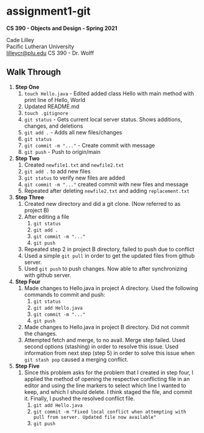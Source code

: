 
# assignment1-git
**CS 390 - Objects and Design - Spring 2021**

Cade Lilley  
Pacific Lutheran University  
lilleycr@plu.edu
CS 390  - Dr. Wolff

## Walk Through

1. **Step One**
	1. `touch Hello.java` - Edited added class Hello with main method with print line of Hello, World
	2. Updated README.md
	3. `touch .gitignore`
	4.  `git status` - Gets current local server status. Shows additions, changes, and deletions
	5. `git add .` - Adds all new files/changes
	6. `git status`
	7. `git commit -m "..."` - Create commit with message
	8. `git push` - Push to origin/main
2. **Step Two**
	1. Created `newfile1.txt` and `newfile2.txt`
	2. `git add .` to add new files
	3. `git status` to verify new files are added
	4. `git commit -m "..."` created commit with new files and message
	5. Repeated after deleting `newfile2.txt` and adding `replacement.txt`
3. **Step Three**
	1.  Created new directory and did a git clone. (Now referred to as project B)
	2. After editing a file
		1. `git status`
		2. `git add .`
		3. `git commit -m "..."`
		4. `git push`
	3. Repeated step 2 in project B directory, failed to push due to conflict
	4. Used a simple `git pull` in order to get the updated files from github server.
	5. Used `git push` to push changes. Now able to after synchronizing with github server.
4. **Step Four**
	1. Made changes to Hello.java in project A directory. Used the following commands to commit and push:
		1. `git status`
		2. `git add Hello.java`
		3. `git commit -m "..."`
		4. `git push`
	2. Made changes to Hello.java in project B directory. Did not commit the changes.
	3. Attempted fetch and merge, to no avail. Merge step failed. Used second options (stashing) in order to resolve this issue. Used information from next step (step 5) in order to solve this issue when `git stash pop` caused a merging conflict.
5. **Step Five**
	1. Since this problem asks for the problem that I created in step four, I applied the method of opening the respective conflicting file in an editor and using the line markers to select which line I wanted to keep, and which I should delete. I think staged the file, and commit it. Finally, I pushed the resolved conflict file.
		1. `git add Hello.java`
		2. `git commit -m "Fixed local conflict when attempting with pull from server. Updated file now available"`
		3. `git push`
